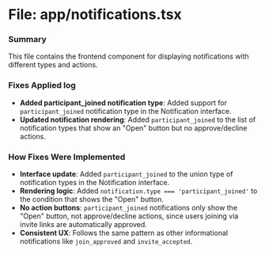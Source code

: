 # File: app/notifications.tsx

### Summary
This file contains the frontend component for displaying notifications with different types and actions.

### Fixes Applied log
- **Added participant_joined notification type**: Added support for `participant_joined` notification type in the Notification interface.
- **Updated notification rendering**: Added `participant_joined` to the list of notification types that show an "Open" button but no approve/decline actions.

### How Fixes Were Implemented
- **Interface update**: Added `participant_joined` to the union type of notification types in the Notification interface.
- **Rendering logic**: Added `notification.type === 'participant_joined'` to the condition that shows the "Open" button.
- **No action buttons**: `participant_joined` notifications only show the "Open" button, not approve/decline actions, since users joining via invite links are automatically approved.
- **Consistent UX**: Follows the same pattern as other informational notifications like `join_approved` and `invite_accepted`.